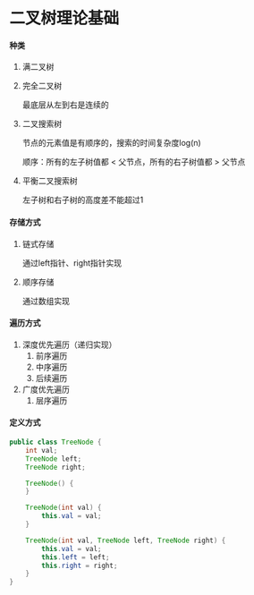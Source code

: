 # 二叉树理论基础

#### 种类

1. 满二叉树

2. 完全二叉树

   最底层从左到右是连续的

3. 二叉搜索树

   节点的元素值是有顺序的，搜索的时间复杂度log(n)

   顺序：所有的左子树值都 < 父节点，所有的右子树值都 > 父节点

4. 平衡二叉搜索树

   左子树和右子树的高度差不能超过1

#### 存储方式

1. 链式存储

   通过left指针、right指针实现

2. 顺序存储

   通过数组实现

#### 遍历方式

1. 深度优先遍历（递归实现）
   1. 前序遍历
   2. 中序遍历
   3. 后续遍历
2. 广度优先遍历
   1. 层序遍历

#### 定义方式

```java
public class TreeNode {
    int val;
    TreeNode left;
    TreeNode right;

    TreeNode() {
    }

    TreeNode(int val) {
        this.val = val;
    }

    TreeNode(int val, TreeNode left, TreeNode right) {
        this.val = val;
        this.left = left;
        this.right = right;
    }
}
```

